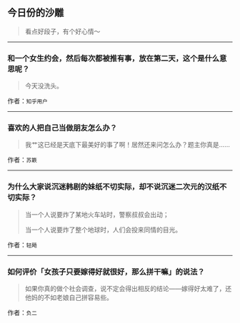 ## 今日份的沙雕

> 看点好段子，有个好心情～


 
---

### 和一个女生约会，然后每次都被推有事，放在第二天，这个是什么意思呢？

> 今天没洗头。


作者：`知乎用户`

---

### 喜欢的人把自己当做朋友怎么办？

> 我艹这已经是天底下最美好的事了啊！居然还来问怎么办？题主你真是……


作者：`苏簌`

---

### 为什么大家说沉迷韩剧的妹纸不切实际，却不说沉迷二次元的汉纸不切实际？

> 当一个人说要炸了某地火车站时，警察叔叔会出动；
> 
> 当一个人说要炸了整个地球时，人们会投来同情的目光。


作者：`轻飏`

---

### 如何评价「女孩子只要嫁得好就很好，那么拼干嘛」的说法？

> 如果你真的做个社会调查，说不定会得出相反的结论——嫁得好太难了，还他妈的不如老娘自己拼容易些。


作者：`负二`